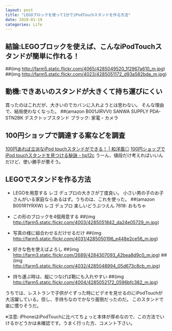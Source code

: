 ```yaml
---
layout: post
title: "LEGOブロックを使って1分でiPodTouchスタンドを作る方法"
date: 2010-01-19
categories: Life
---
```


## 結論:LEGOブロックを使えば、こんなiPodTouchスタンドが簡単に作れる！
 ##(img http://farm5.static.flickr.com/4065/4285049520_1f2967a610_m.jpg) ##(img http://farm5.static.flickr.com/4023/4285051172_d93a582bda_m.jpg)

## 動機:できあいのスタンドが大きくて持ち運びにくい
買ったのはこれだが、大きいのでカバンに入れようとは思わない。
そんな理由で、結局使わなくなった。
 ##(amazon B001JIRVVI)  SANWA SUPPLY PDA-STN2BK デスクトップスタンド ブラック: 家電・カメラ

## 100円ショップで調達する案などを調査
 [100円あれば立派なiPod touchスタンドができる！ | 和洋風◎](http://wayohoo.com/ipod/news/100yen-ipod-touch-stand.html)
 [100円ショップでiPod touchスタンドを見つける秘訣 - hp12c](http://d.hatena.ne.jp/keyesberry/20090518/p1)
うーん、値段だけ考えればいいんだけど、使い勝手が悪そう。

## LEGOでスタンドを作る方法
- LEGOを用意する
レゴ デュプロの大きさが丁度良い。
小さい男の子のお子さんがいる家庭ならあるはず。うちのは、これを使った。
 ##(amazon B001R1YRXW) レゴ デュプロ 楽しいどうぶつえん 7618: おもちゃ

- この形のブロックを4個用意する
 ##(img http://farm5.static.flickr.com/4003/4285051842_da24e05729_m.jpg)

- 写真の様に組合わせるだけせるだけ
 ##(img http://farm5.static.flickr.com/4031/4285050196_e448e2ce56_m.jpg)

- 好きな色を使えばよろし
 ##(img http://farm3.static.flickr.com/2689/4284307093_42bea8d9c0_m.jpg) ##(img http://farm5.static.flickr.com/4032/4285048994_05d673c8cb_m.jpg)

- 持ち運ぶ時は、縦につなげば鞄にも入れやすい
 ##(img http://farm5.static.flickr.com/4004/4285052172_0596bfc382_m.jpg)

うちでは、レストランで子供がぐずった時にビデオを見せるのにiPodTouchが大活躍している。但し、手持ちなのでかなり面倒だったのだ。
このスタンドで楽に慣りそうだ。

※注意: iPhoneはiPodTouchに比べてちょっと本体が厚めなので、この方法でいけるかどうかは未確認です。うまく行った方、コメント下さい。
